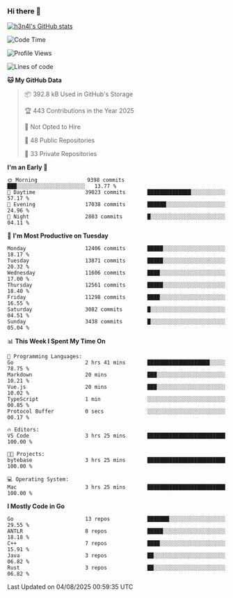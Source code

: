 ### Hi there 👋

[![h3n4l's GitHub stats](https://github-readme-stats.vercel.app/api?username=h3n4l&count_private=true&show_icons=true&theme=radical)](https://github.com/h3n4l/github-readme-stats)

<!--START_SECTION:waka-->
![Code Time](http://img.shields.io/badge/Code%20Time-2%2C251%20hrs%2032%20mins-blue)

![Profile Views](http://img.shields.io/badge/Profile%20Views-0-blue)

![Lines of code](https://img.shields.io/badge/From%20Hello%20World%20I%27ve%20Written-23.0%20million%20lines%20of%20code-blue)

**🐱 My GitHub Data** 

> 📦 392.8 kB Used in GitHub's Storage 
 > 
> 🏆 443 Contributions in the Year 2025
 > 
> 🚫 Not Opted to Hire
 > 
> 📜 48 Public Repositories 
 > 
> 🔑 33 Private Repositories 
 > 
**I'm an Early 🐤** 

```text
🌞 Morning                9398 commits        ███░░░░░░░░░░░░░░░░░░░░░░   13.77 % 
🌆 Daytime                39023 commits       ██████████████░░░░░░░░░░░   57.17 % 
🌃 Evening                17038 commits       ██████░░░░░░░░░░░░░░░░░░░   24.96 % 
🌙 Night                  2803 commits        █░░░░░░░░░░░░░░░░░░░░░░░░   04.11 % 
```
📅 **I'm Most Productive on Tuesday** 

```text
Monday                   12406 commits       █████░░░░░░░░░░░░░░░░░░░░   18.17 % 
Tuesday                  13871 commits       █████░░░░░░░░░░░░░░░░░░░░   20.32 % 
Wednesday                11606 commits       ████░░░░░░░░░░░░░░░░░░░░░   17.00 % 
Thursday                 12561 commits       █████░░░░░░░░░░░░░░░░░░░░   18.40 % 
Friday                   11298 commits       ████░░░░░░░░░░░░░░░░░░░░░   16.55 % 
Saturday                 3082 commits        █░░░░░░░░░░░░░░░░░░░░░░░░   04.51 % 
Sunday                   3438 commits        █░░░░░░░░░░░░░░░░░░░░░░░░   05.04 % 
```


📊 **This Week I Spent My Time On** 

```text
💬 Programming Languages: 
Go                       2 hrs 41 mins       ████████████████████░░░░░   78.75 % 
Markdown                 20 mins             ███░░░░░░░░░░░░░░░░░░░░░░   10.21 % 
Vue.js                   20 mins             ███░░░░░░░░░░░░░░░░░░░░░░   10.02 % 
TypeScript               1 min               ░░░░░░░░░░░░░░░░░░░░░░░░░   00.85 % 
Protocol Buffer          0 secs              ░░░░░░░░░░░░░░░░░░░░░░░░░   00.17 % 

🔥 Editors: 
VS Code                  3 hrs 25 mins       █████████████████████████   100.00 % 

🐱‍💻 Projects: 
bytebase                 3 hrs 25 mins       █████████████████████████   100.00 % 

💻 Operating System: 
Mac                      3 hrs 25 mins       █████████████████████████   100.00 % 
```

**I Mostly Code in Go** 

```text
Go                       13 repos            ███████░░░░░░░░░░░░░░░░░░   29.55 % 
ANTLR                    8 repos             █████░░░░░░░░░░░░░░░░░░░░   18.18 % 
C++                      7 repos             ████░░░░░░░░░░░░░░░░░░░░░   15.91 % 
Java                     3 repos             ██░░░░░░░░░░░░░░░░░░░░░░░   06.82 % 
Rust                     3 repos             ██░░░░░░░░░░░░░░░░░░░░░░░   06.82 % 
```




 Last Updated on 04/08/2025 00:59:35 UTC
<!--END_SECTION:waka-->

